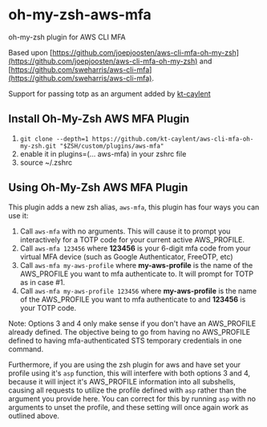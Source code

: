 # oh-my-zsh-aws-mfa
oh-my-zsh plugin for AWS CLI MFA

Based upon [https://github.com/joepjoosten/aws-cli-mfa-oh-my-zsh](https://github.com/joepjoosten/aws-cli-mfa-oh-my-zsh) and [https://github.com/sweharris/aws-cli-mfa](https://github.com/sweharris/aws-cli-mfa).

Support for passing totp as an argument added by [kt-caylent](https://github.com/kt-caylent)

## Install Oh-My-Zsh AWS MFA Plugin
1) ```git clone --depth=1 https://github.com/kt-caylent/aws-cli-mfa-oh-my-zsh.git "$ZSH/custom/plugins/aws-mfa"```
2) enable it in plugins=(... aws-mfa) in your zshrc file
3) source ~/.zshrc

## Using Oh-My-Zsh AWS MFA Plugin
This plugin adds a new zsh alias, `aws-mfa`, this plugin has four ways you can use it:

1) Call `aws-mfa` with no arguments.  This will cause it to prompt you interactively for a TOTP code for your current active AWS_PROFILE.
2) Call `aws-mfa 123456` where **123456** is your 6-digit mfa code from your virtual MFA device (such as Google Authenticator, FreeOTP, etc)
3) Call `aws-mfa my-aws-profile` where **my-aws-profile** is the name of the AWS_PROFILE you want to mfa authenticate to.  It will prompt for TOTP as in case #1.
4) Call `aws-mfa my-aws-profile 123456` where **my-aws-profile** is the name of the AWS_PROFILE you want to mfa authenticate to and **123456** is your TOTP code.

Note: Options 3 and 4 only make sense if you don't have an AWS_PROFILE already defined.  The objective being to go from having no AWS_PROFILE defined to having mfa-authenticated STS temporary credentials in one command.  

Furthermore, if you are using the zsh plugin for aws and have set your profile using it's `asp` function, this will interfere with both options 3 and 4, because it will inject it's AWS_PROFILE information into all subshells, causing all requests to utilize the profile defined with `asp` rather than the argument you provide here.  You can correct for this by running `asp` with no arguments to unset the profile, and these setting will once again work as outlined above.

